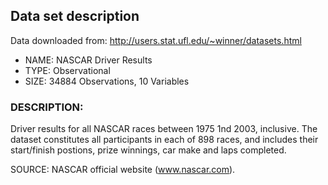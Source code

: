 ## Data set description

Data downloaded from: http://users.stat.ufl.edu/~winner/datasets.html

* NAME: NASCAR Driver Results
* TYPE: Observational
* SIZE: 34884 Observations, 10 Variables

### DESCRIPTION:

Driver results for all NASCAR races between 1975 1nd 2003, inclusive. The dataset constitutes all 
participants in each of 898 races, and includes their start/finish postions, prize winnings, car 
make and laps completed.

SOURCE: NASCAR official website (www.nascar.com).
